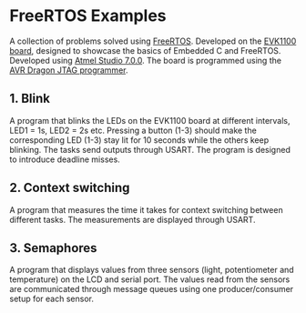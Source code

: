 # FreeRTOS Examples
A collection of problems solved using [FreeRTOS](https://www.freertos.org/). Developed on the [EVK1100 board](https://www.microchip.com/webdoc/evk1100/pr01.html), designed to showcase the basics of Embedded C and FreeRTOS. Developed using [Atmel Studio 7.0.0](https://www.microchip.com/mplab/avr-support/atmel-studio-7). The board is programmed using the [AVR Dragon JTAG programmer](https://www.microchip.com/DevelopmentTools/ProductDetails/PartNO/ATAVRDRAGON).

## 1. Blink

A program that blinks the LEDs on the EVK1100 board at different intervals, LED1 = 1s, LED2 = 2s etc. Pressing a button (1-3) should make the corresponding LED (1-3) stay lit for 10 seconds while the others keep blinking. The tasks send outputs through USART. The program is designed to introduce deadline misses.

## 2. Context switching

A program that measures the time it takes for context switching between different tasks. The measurements are displayed through USART.

## 3. Semaphores

A program that displays values from three sensors (light, potentiometer and temperature) on the LCD and serial port. The values read from the sensors are communicated through message queues using one producer/consumer setup for each sensor.

